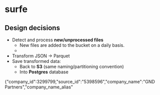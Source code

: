 # surfe

## Design decisions
- Detect and process **new/unprocessed files**
  - New files are added to the bucket on a daily basis.
  - 
- Transform JSON → Parquet
- Save transformed data:
    - Back to **S3** (same naming/partitioning convention)
    - Into **Postgres** database



{"company_id":3299799,"source_id":"5398596","company_name":"GND Partners","company_name_alias"
